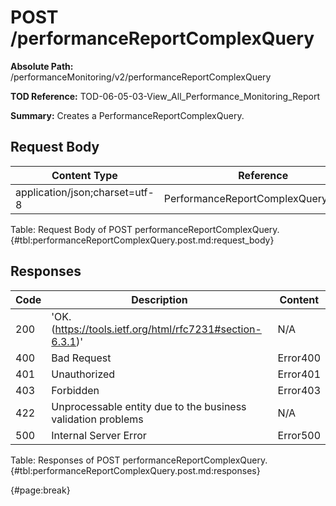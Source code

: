 <!--
    ATTENTION: This file was generated via gradle!
               Do NOT manually edit this file! Any such changes will be overwritten!
-->

# POST /performanceReportComplexQuery

**Absolute Path:** /performanceMonitoring/v2/performanceReportComplexQuery

**TOD Reference:** TOD-06-05-03-View_All_Performance_Monitoring_Report

**Summary:** Creates a PerformanceReportComplexQuery.

## Request Body

| Content Type | Reference |
|--------------|-----------|
| application/json;charset=utf-8 | PerformanceReportComplexQuery_Create |

Table: Request Body of POST performanceReportComplexQuery. {#tbl:performanceReportComplexQuery.post.md:request_body}

## Responses

| Code | Description | Content |
|------|-------------|---------|
| 200 | 'OK. (https://tools.ietf.org/html/rfc7231#section-6.3.1)' | N/A |
| 400 | Bad Request | Error400 |
| 401 | Unauthorized | Error401 |
| 403 | Forbidden | Error403 |
| 422 | Unprocessable entity due to the business validation problems | N/A |
| 500 | Internal Server Error | Error500 |

Table: Responses of POST performanceReportComplexQuery. {#tbl:performanceReportComplexQuery.post.md:responses}

{#page:break}
